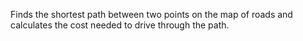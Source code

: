 Finds the shortest path between two points on the map of roads and calculates the cost needed to drive through the path.

